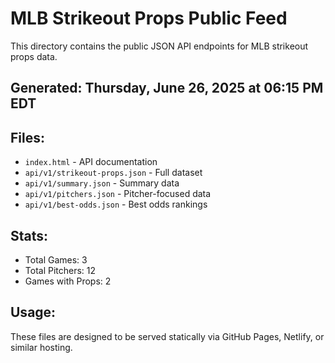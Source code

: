 # MLB Strikeout Props Public Feed

This directory contains the public JSON API endpoints for MLB strikeout props data.

## Generated: Thursday, June 26, 2025 at 06:15 PM EDT

## Files:
- `index.html` - API documentation
- `api/v1/strikeout-props.json` - Full dataset
- `api/v1/summary.json` - Summary data
- `api/v1/pitchers.json` - Pitcher-focused data  
- `api/v1/best-odds.json` - Best odds rankings

## Stats:
- Total Games: 3
- Total Pitchers: 12
- Games with Props: 2

## Usage:
These files are designed to be served statically via GitHub Pages, Netlify, or similar hosting.
